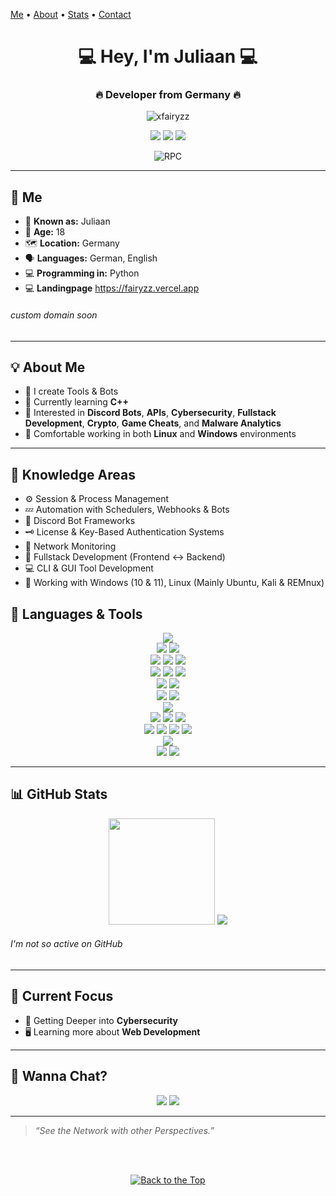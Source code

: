 <a name="top"></a>
[Me](#me) • [About](#about-me) • [Stats](#github-stats) • [Contact](#wanna-chat)

<h1 align="center">💻 Hey, I'm Juliaan 💻</h1>
<h3 align="center">🔥 Developer from Germany 🔥</h3>

<p align="center">
  <img src="https://komarev.com/ghpvc/?username=xfairyzz&label=Profile%20Views&color=blueviolet&style=flat" alt="xfairyzz" />
</p>

<p align="center">
  <a href="https://t.me/xFairyzz" target="_blank"><img src="https://img.shields.io/badge/Telegram-@xFairyzz-blue?style=for-the-badge&logo=telegram" /></a>
  <a href="https://x.com/xxResonancee" target="_blank"><img src="https://img.shields.io/badge/Twitter-@xxFairyzz1337-blue?style=for-the-badge&logo=x" /></a>
  <a href="https://discord.com/users/1092033992288653424" target="_blank"><img src="https://img.shields.io/badge/Discord-Juliaan%20%3C3-blue?style=for-the-badge&logo=discord" /></a>
  <br />
  <p align="center">
  <img src="https://lanyard.cnrad.dev/api/1092033992288653424?borderRadius=5px&idleMessage=&bg=a&animated=true;" alt="RPC" />
</p>

---

<a name="me"></a>

## 👤 Me

- 🔎 **Known as:** Juliaan
- 👤 **Age:** 18
- 🗺️ **Location:** Germany  
- 🗣️ **Languages:** German, English
- 💻 **Programming in:** Python
- 💻 **Landingpage** https://fairyzz.vercel.app
###### custom domain soon
---

<a name="about-me"></a>

## 💡 About Me

* 🔧 I create Tools & Bots
* 🧠 Currently learning **C++**
* 🧪 Interested in **Discord Bots**, **APIs**, **Cybersecurity**, **Fullstack Development**, **Crypto**, **Game Cheats**, and **Malware Analytics**
* 🐧 Comfortable working in both **Linux** and **Windows** environments

---

<a name="knowledge-areas"></a>

## 🧠 Knowledge Areas

* ⚙️ Session & Process Management
* 💤 Automation with Schedulers, Webhooks & Bots
* 🤖 Discord Bot Frameworks
* 🗝️ License & Key-Based Authentication Systems
* 🛜 Network Monitoring 
* 🧠 Fullstack Development (Frontend ↔ Backend)
* 💻 CLI & GUI Tool Development
* 🐧 Working with Windows (10 & 11), Linux (Mainly Ubuntu, Kali & REMnux)



<a name="languages-tools"></a>

## 🧰 Languages & Tools

<p align="center">
  <img src="https://img.shields.io/badge/Python-3776AB?style=for-the-badge&logo=python&logoColor=white" />
  <br />
  <img src="https://img.shields.io/badge/visual-studio-5C2D91?style=for-the-badge&logo=dev.to&logoColor=white" />
  <img src="https://img.shields.io/badge/Visual-Studio_Code-007ACC?style=for-the-badge&logo=dev.to&logoColor=white" />
  <br />
  <img src="https://img.shields.io/badge/PM2-2B037A?style=for-the-badge&logo=pm2&logoColor=white" />
  <img src="https://img.shields.io/badge/Git-F05032?style=for-the-badge&logo=git&logoColor=white" />
  <img src="https://img.shields.io/badge/Figma-F24E1E?style=for-the-badge&logo=figma&logoColor=white" />
  <br />
  <img src="https://img.shields.io/badge/MySQL-4479A1?style=for-the-badge&logo=mysql&logoColor=white" />
  <img src="https://img.shields.io/badge/MongoDB-47A248?style=for-the-badge&logo=mongodb&logoColor=white" />
  <img src="https://img.shields.io/badge/phpMyAdmin-6C78AF?style=for-the-badge&logo=phpmyadmin&logoColor=white" />
  <br />
  <img src="https://img.shields.io/badge/RDP-0078D6?style=for-the-badge&logo=pcgamingwiki&logoColor=white" />
  <img src="https://img.shields.io/badge/FileZilla-BF0000?style=for-the-badge&logo=filezilla&logoColor=white" />
  <br />
  <img src="https://img.shields.io/badge/Windows-0078D6?style=for-the-badge&logo=codeblocks&logoColor=white" />
  <img src="https://img.shields.io/badge/Linux-FCC624?style=for-the-badge&logo=linux&logoColor=white" />
  <br />
  <img src="https://img.shields.io/badge/VMWare Workstation-607078?style=for-the-badge&logo=vmware&logoColor=white" />
  <br />
  <img src="https://img.shields.io/badge/Burp_Suite-00a2d7?style=for-the-badge&logo=burpsuite&logoColor=white" />
  <img src="https://img.shields.io/badge/Nmap-0db7ed?style=for-the-badge&logo=antennapod&logoColor=white" />
  <img src="https://img.shields.io/badge/Wireshark-009999?style=for-the-badge&logo=wireshark&logoColor=white" />
  <br />
  <img src="https://img.shields.io/badge/X64Dbg-555555?style=for-the-badge&logo=openbugbounty&logoColor=white" />
  <img src="https://img.shields.io/badge/IDA Pro-f5ad7a?style=for-the-badge&logo=persistent&logoColor=white" />
  <img src="https://img.shields.io/badge/Ghidra-ff0000?style=for-the-badge&logo=redragon&logoColor=white" />
  <img src="https://img.shields.io/badge/Dnspy-555555?style=for-the-badge&logo=unsplash&logoColor=white" />
  <br />
  <img src="https://img.shields.io/badge/Detect it Easy-FF6D2D?style=for-the-badge&logo=deepgram&logoColor=white" />
  <br />
  <img src="https://img.shields.io/badge/VirusTotal-7594de?style=for-the-badge&logo=virustotal&logoColor=white" />
  <img src="https://img.shields.io/badge/Triage-ff0000?style=for-the-badge&logo=truenas&logoColor=white" />
</p>

---

<a name="github-stats"></a>

## 📊 GitHub Stats

<p align="center">
  <img src="https://github-readme-stats.vercel.app/api?username=xFairyzz&show_icons=true&theme=tokyonight&count_private=true" height="170"/>
  <img src="https://github-readme-stats.vercel.app/api/top-langs/?username=xFairyzz&layout=compact&theme=tokyonight"/>
</p>


###### I'm not so active on GitHub

---

<a name="current-focus"></a>

## 🚀 Current Focus

* 🔑 Getting Deeper into **Cybersecurity** 
* 🖥️ Learning more about **Web Development** 

---

<a name="wanna-chat"></a>

## 🔗 Wanna Chat?

<p align="center">
  <a href="https://t.me/xFairyzz" target="_blank"><img src="https://img.shields.io/badge/Telegram-@xFairyzz-blue?style=for-the-badge&logo=telegram" /></a>
  <a href="https://discord.com/users/1092033992288653424"><img src="https://img.shields.io/badge/Discord-Juliaan%20%3C3-blue?style=for-the-badge&logo=discord" /></a>

</p>

---

> *“See the Network with other Perspectives.”*


<br />
<br />
<p align="center">
  <a href="#top">
    <img src="https://img.shields.io/badge/Back%20to%20the%20Top-2d2d2d?style=for-the-badge&logo=github&logoColor=white" alt="Back to the Top"/>
  </a>
</p>
